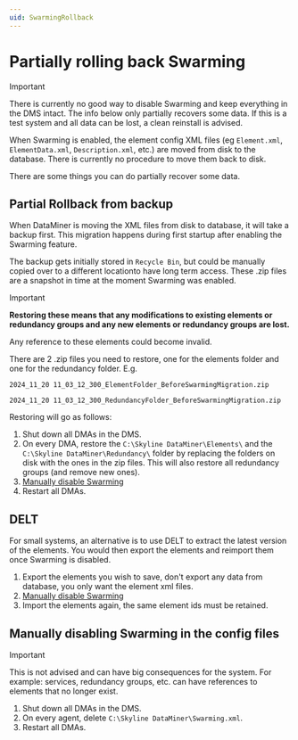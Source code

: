 ```yaml
---
uid: SwarmingRollback
---
```


# Partially rolling back Swarming

> [!IMPORTANT]
> There is currently no good way to disable Swarming and keep everything in the DMS intact. The info below only partially recovers some data. If this is a test system and all data can be lost, a clean reinstall is advised.

When Swarming is enabled, the element config XML files (eg `Element.xml`, `ElementData.xml`, `Description.xml`, etc.) are moved from disk to the database. There is currently no procedure to move them back to disk.

There are some things you can do partially recover some data.

## Partial Rollback from backup

When DataMiner is moving the XML files from disk to database, it will take a backup first. This migration happens during first startup after enabling the Swarming feature.

The backup gets initially stored in `Recycle Bin`, but could be manually copied over to a different locationto have long term access.
These .zip files are a snapshot in time at the moment Swarming was enabled.

> [!IMPORTANT]
> **Restoring these means that any modifications to existing elements or redundancy groups and any new elements or redundancy groups are lost.**

Any reference to these elements could become invalid.

There are 2 .zip files you need to restore, one for the elements folder and one for the redundancy folder.
E.g.

`2024_11_20 11_03_12_300_ElementFolder_BeforeSwarmingMigration.zip`

`2024_11_20 11_03_12_300_RedundancyFolder_BeforeSwarmingMigration.zip`

Restoring will go as follows:

1. Shut down all DMAs in the DMS.
1. On every DMA, restore the `C:\Skyline DataMiner\Elements\` and the `C:\Skyline DataMiner\Redundancy\` folder by replacing the folders on disk with the ones in the zip files. This will also restore all redundancy groups (and remove new ones).
1. [Manually disable Swarming](#manually-disabling-swarming-in-the-config-files)
1. Restart all DMAs.

## DELT

For small systems, an alternative is to use DELT to extract the latest version of the elements. You would then export the elements and reimport them once Swarming is disabled.

1. Export the elements you wish to save, don't export any data from database, you only want the element xml files.
1. [Manually disable Swarming](#manually-disabling-swarming-in-the-config-files)
1. Import the elements again, the same element ids must be retained.

## Manually disabling Swarming in the config files

> [!IMPORTANT]
> This is not advised and can have big consequences for the system.
> For example: services, redundancy groups, etc. can have references to elements that no longer exist.

1. Shut down all DMAs in the DMS.
1. On every agent, delete `C:\Skyline DataMiner\Swarming.xml`.
1. Restart all DMAs.
